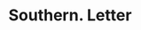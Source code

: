 ---
doi: 10.7916/D8BP1DT4
date_other: '1900'
date_other_textual: 1900-1909
form: correspondence
genre:
- Letters (correspondence)
name:
- Southern
object_in_context_url: https://biggert.cul.columbia.edu/items/view/ave_biggert_00732
subject_hierarchical_geographic:
- St. Louis, Missouri, United States
subject_name:
- Southern
title: Southern. Letter
sort_title: Southern. Letter
call_number: ave_biggert_00732
coordinates:
- 38.62722222222222,-90.19777777777779
pid: ave_biggert_00732
identifiers: ave_biggert_00732
thumbnail: https://derivativo-1.library.columbia.edu/iiif/2/ldpd:345568/full/!256,256/0/native.jpg
permalink: "/items/ave_biggert_00732/"
layout: iiif-image-page
---